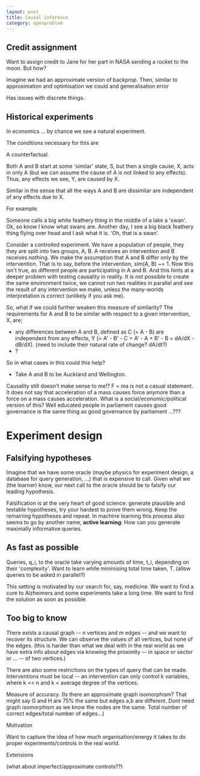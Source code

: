 ```yaml
---
layout: post
title: Causal inference
category: openproblem
---
```


## Credit assignment

Want to assign credit to Jane for her part in NASA sending a rocket to the moon. But how?



Imagine we had an approximate version of backprop. Then, similar to approximation and optimisation we could and generalisation error


Has issues with discrete things.



## Historical experiments

In economics ... by chance we see a natural experiment.

The conditions necessary for this are

A counterfactual.

Both A and B start at some 'similar' state, S, but then a single cause, X, acts in only A (but we can assume the cause of A is not linked to any effects). Thus, any effects we see, Y, are caused by X.


Similar in the sense that all the ways A and B are dissimilar are independent of any effects due to X.


For example.

Someone calls a big white feathery thing in the middle of a lake a 'swan'. Ok, so know I know what swans are. Another day, I see a big black feathery thing flying over head and I ask what it is. 'Oh, that is a swan'.



Consider a controlled experiment. We have a population of people, they they are split into two groups, A, B. A receives an intervention and B receives nothing. We make the assumption that A and B differ only by the intervention. That is to say, before the intervention, sim(A, B) ~= 1. Now this isn't true, as different people are participating in A and B. And this hints at a deeper problem with testing causality in reality. It is not possible to create the same environment twice, we cannot run two realities in parallel and see the result of any intervention we make, unless the many-worlds interpretation is correct (unlikely if you ask me).

<!--
We also assume that the act of doing the experiment is independent from any effects we see?!
People knowing they are in an experiment.
People being disrupted from their daily routine to participate in the experiment.

Also assume that the delivery on the control/intervention is independent w.r.t any effects.
 -->

So, what if we could further weaken this measure of similarity? The requirements for A and B to be similar with respect to a given intervention, X, are;
* any differences between A and B, defined as C (= A - B) are independent from any effects, Y (= A' - B' - C = A' - A + B' - B = dA/dX - dB/dX). (need to include their natural rate of change? dA/dt?)
* ?

So in what cases in this could this help?
* Take A and B to be Auckland and Wellington.





Causality still doesn't make sense to me!? F = ma is not a casual statement. It does not say that acceleration of a mass causes force anymore than a force on a mass causes acceleration. What is a social/economic/political version of this? Well educated people in parliament causes good governance is the same thing as good governance by parliament ...???


# Experiment design


## Falsifying hypotheses

Imagine that we have some oracle (maybe physics for experiment design, a database for query generation, ...) that is expensive to call. Given what we (the learner) know, our next call to the oracle should be to falsify our leading hypothesis. <!-- (about ???) -->

Falsification is at the very heart of good science: generate plausible and testable hypotheses, try your hardest to prove them wrong. Keep the remaining hypotheses and repeat.
In machine learning this process also seems to go by another name, __active learning__: How can you generate maximally informative queries.

## As fast as possible

Queries, q_i, to the oracle take varying amounts of time, t_i, depending on their 'complexity'. Want to learn while minimising total time taken, T. (allow queries to be asked in parallel?)

This setting is motivated by our search for, say, medicine. We want to find a cure to Alzheimers and some experiments take a long time. We want to find the solution as soon as possible.

## Too big to know

There exists a causal graph -- n vertices and m edges -- and we want to recover its structure. We can observe the values of all vertices, but none of the edges. (this is harder than what we deal with in the real world as we have extra info about edges via knowing the proximity -- in space or sector or ... -- of two vertices.)

There are also some restrictions on the types of query that can be made. Interventions must be local -- an intervention can only control k variables, where k << n and k < average degree of the vertices.



Measure of accuracy. (Is there an approximate graph isomorphism? That might say G and H are 75% the same but edges a,b are different. Dont need graph isomorphism as we know the nodes are the same. Total number of correct edges/total number of edges...)

Motivation

Want to capture the idea of how much organisation/energy it takes to do proper experiments/controls in the real world.

Extensions

(what about imperfect/approximate controls??)
